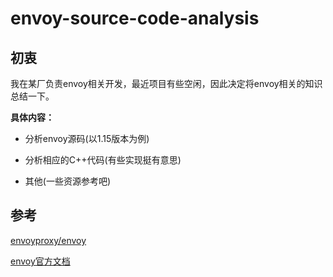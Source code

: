 # envoy-source-code-analysis

## 初衷

我在某厂负责envoy相关开发，最近项目有些空闲，因此决定将envoy相关的知识总结一下。

**具体内容：**

- 分析envoy源码(以1.15版本为例)

- 分析相应的C++代码(有些实现挺有意思)

- 其他(一些资源参考吧)

## 参考

[envoyproxy/envoy](https://github.com/envoyproxy/envoy/blob/main/bazel/README.md)

[envoy官方文档](https://www.envoyproxy.io/docs/envoy/latest/start/start)